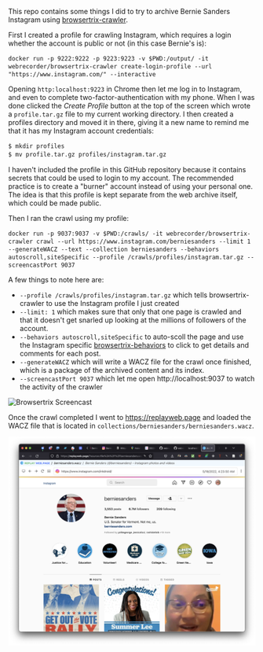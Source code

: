 This repo contains some things I did to try to archive Bernie Sanders Instagram using [browsertrix-crawler](https://github.com/webrecorder/browsertrix-crawler).

First I created a profile for crawling Instagram, which requires a login whether the account is public or not (in this case Bernie's is):

```
docker run -p 9222:9222 -p 9223:9223 -v $PWD:/output/ -it webrecorder/browsertrix-crawler create-login-profile --url "https://www.instagram.com/" --interactive
```

Opening `http:localhost:9223` in Chrome then let me log in to Instagram, and even to complete two-factor-authentication with my phone. When I was done clicked the *Create Profile* button at the top of the screen which wrote a `profile.tar.gz` file to my current working directory. I then created a profiles directory and moved it in there, giving it a new name to remind me that it has my Instagram account credentials:

```bash
$ mkdir profiles
$ mv profile.tar.gz profiles/instagram.tar.gz
```

I haven't included the profile in this GitHub repository because it contains secrets that could be used to login to my account. The recommended practice is to create a "burner" account instead of using your personal one. The idea is that this profile is kept separate from the web archive itself, which could be made public.

Then I ran the crawl using my profile:

```
docker run -p 9037:9037 -v $PWD:/crawls/ -it webrecorder/browsertrix-crawler crawl --url https://www.instagram.com/berniesanders --limit 1 --generateWACZ --text --collection berniesanders --behaviors autoscroll,siteSpecific --profile /crawls/profiles/instagram.tar.gz --screencastPort 9037
```

A few things to note here are:

- `--profile /crawls/profiles/instagram.tar.gz` which tells browsertrix-crawler to use the Instagram profile I just created
- `--limit: 1` which makes sure that only that one page is crawled and that it doesn't get snarled up looking at the millions of followers of the account.
- `--behaviors autoscroll,siteSpecific` to auto-scoll the page and use the Instagram specific [browsertrix-behaviors](https://github.com/webrecorder/browsertrix-behaviors) to click to get details and comments for each post.
- `--generateWACZ` which will write a WACZ file for the crawl once finished, which is a package of the archived content and its index.
- `--screencastPort 9037` which let me open http://localhost:9037 to watch the activity of the crawler

<img width="800" src="https://raw.githubusercontent.com/edsu/berniesanders-instagram/main/images/screencast.gif" title="Browsertrix Screencast"/>

Once the crawl completed I went to https://replayweb.page and loaded the WACZ file that is located in `collections/berniesanders/berniesanders.wacz`.

<img width="800" src="https://raw.githubusercontent.com/edsu/berniesanders-instagram/main/images/screenshot.png" title="ReplayWeb.Page Screenshot" />
